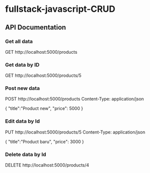 # fullstack-javascript-CRUD
## API Documentation

### Get all data
GET http://localhost:5000/products

### Get data by ID
GET http://localhost:5000/products/5

### Post new data
POST http://localhost:5000/products
Content-Type: application/json

{
  "title":"Product new",
  "price": 5000
}

### Edit data by Id
PUT http://localhost:5000/products/5
Content-Type: application/json

{
  "title":"Product baru",
  "price": 3000
}

### Delete data by Id
DELETE http://localhost:5000/products/4